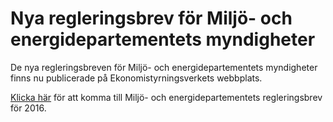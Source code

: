 # Nya regleringsbrev för Miljö- och energidepartementets myndigheter

De nya regleringsbreven för Miljö\- och energidepartementets myndigheter finns nu publicerade på Ekonomistyrningsverkets webbplats.


[Klicka här](http://www.esv.se/Verktyg--stod/Statsliggaren/Regleringsbrev---Listsida/?PeriodId=2016&DepID=8) för att komma till Miljö\- och energidepartementets regleringsbrev för 2016\.

